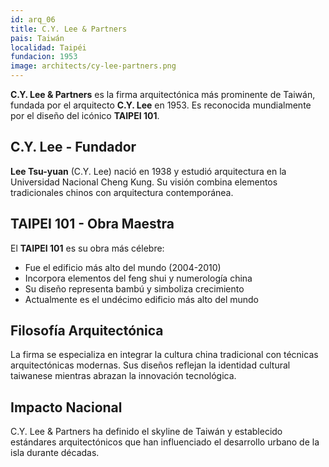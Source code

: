 ```yaml
---
id: arq_06
title: C.Y. Lee & Partners
pais: Taiwán
localidad: Taipéi
fundacion: 1953
image: architects/cy-lee-partners.png
---
```


**C.Y. Lee & Partners** es la firma arquitectónica más prominente de Taiwán, fundada por el arquitecto **C.Y. Lee** en 1953. Es reconocida mundialmente por el diseño del icónico **TAIPEI 101**.

## C.Y. Lee - Fundador

**Lee Tsu-yuan** (C.Y. Lee) nació en 1938 y estudió arquitectura en la Universidad Nacional Cheng Kung. Su visión combina elementos tradicionales chinos con arquitectura contemporánea.

## TAIPEI 101 - Obra Maestra

El **TAIPEI 101** es su obra más célebre:

- Fue el edificio más alto del mundo (2004-2010)
- Incorpora elementos del feng shui y numerología china
- Su diseño representa bambú y simboliza crecimiento
- Actualmente es el undécimo edificio más alto del mundo

## Filosofía Arquitectónica

La firma se especializa en integrar la cultura china tradicional con técnicas arquitectónicas modernas. Sus diseños reflejan la identidad cultural taiwanese mientras abrazan la innovación tecnológica.

## Impacto Nacional

C.Y. Lee & Partners ha definido el skyline de Taiwán y establecido estándares arquitectónicos que han influenciado el desarrollo urbano de la isla durante décadas.
